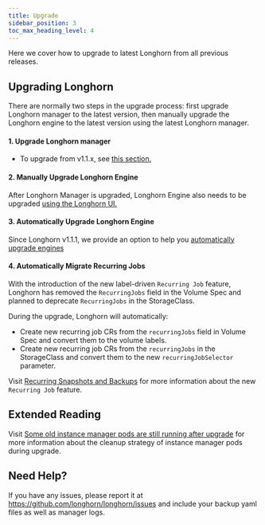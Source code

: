 ```yaml
---
title: Upgrade
sidebar_position: 3
toc_max_heading_level: 4
---
```


Here we cover how to upgrade to latest Longhorn from all previous releases.

## Upgrading Longhorn

There are normally two steps in the upgrade process: first upgrade Longhorn manager to the latest version, then manually upgrade the Longhorn engine to the latest version using the latest Longhorn manager.

#### 1. Upgrade Longhorn manager

- To upgrade from v1.1.x, see [this section.](./longhorn-manager)

#### 2. Manually Upgrade Longhorn Engine

After Longhorn Manager is upgraded, Longhorn Engine also needs to be upgraded [using the Longhorn UI.](./upgrade-engine)

#### 3. Automatically Upgrade Longhorn Engine

Since Longhorn v1.1.1, we provide an option to help you [automatically upgrade engines](./auto-upgrade-engine)

#### 4. Automatically Migrate Recurring Jobs

With the introduction of the new label-driven `Recurring Job` feature, Longhorn has removed the `RecurringJobs` field in the Volume Spec and planned to deprecate `RecurringJobs` in the StorageClass.

During the upgrade, Longhorn will automatically:
- Create new recurring job CRs from the `recurringJobs` field in Volume Spec and convert them to the volume labels.
- Create new recurring job CRs from the `recurringJobs` in the StorageClass and convert them to the new `recurringJobSelector` parameter.

Visit [Recurring Snapshots and Backups](../../snapshots-and-backups/scheduling-backups-and-snapshots) for more information about the new `Recurring Job` feature.

## Extended Reading
Visit [Some old instance manager pods are still running after upgrade](https://longhorn.io/kb/troubleshooting-some-old-instance-manager-pods-are-still-running-after-upgrade) for more information about the cleanup strategy of instance manager pods during upgrade.

## Need Help?

If you have any issues, please report it at
https://github.com/longhorn/longhorn/issues and include your backup yaml files
as well as manager logs.
